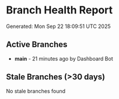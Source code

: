 # Branch Health Report
Generated: Mon Sep 22 18:09:51 UTC 2025

## Active Branches
- **main** - 21 minutes ago by Dashboard Bot

## Stale Branches (>30 days)
No stale branches found
